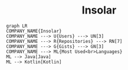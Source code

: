 <h1 align="center">Insolar</h1>

```mermaid
graph LR
COMPANY_NAME{Insolar}
COMPANY_NAME ---> U{Users} ---> UN[3]
COMPANY_NAME ---> R{Repositories} ---> RN[7]
COMPANY_NAME ---> G{Gists} ---> GN[3]
COMPANY_NAME ---> ML{Most Used<br>Languages}
ML --> Java[Java]
ML --> Kotlin[Kotlin]
```
